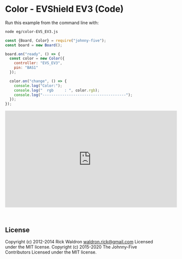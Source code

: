<!--remove-start-->

# Color - EVShield EV3 (Code)

<!--remove-end-->








Run this example from the command line with:
```bash
node eg/color-EVS_EV3.js
```


```javascript
const {Board, Color} = require("johnny-five");
const board = new Board();

board.on("ready", () => {
  const color = new Color({
    controller: "EVS_EV3",
    pin: "BAS1"
  });

  color.on("change", () => {
    console.log("Color:");
    console.log("  rgb     : ", color.rgb);
    console.log("--------------------------------------");
  });
});

```





<iframe width="560" height="315" src="https://www.youtube.com/embed/E2SD6MGpMUI" frameborder="0" allowfullscreen></iframe>



&nbsp;

<!--remove-start-->

## License
Copyright (c) 2012-2014 Rick Waldron <waldron.rick@gmail.com>
Licensed under the MIT license.
Copyright (c) 2015-2020 The Johnny-Five Contributors
Licensed under the MIT license.

<!--remove-end-->
